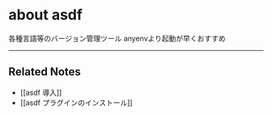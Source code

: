 # about asdf
各種言語等のバージョン管理ツール
anyenvより起動が早くおすすめ

---
## Related Notes
- [[asdf 導入]]
- [[asdf プラグインのインストール]]
